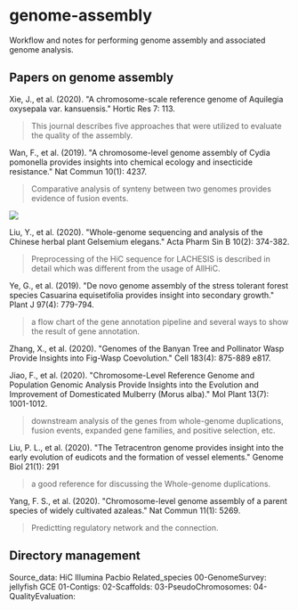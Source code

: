 # genome-assembly
Workflow and notes for performing genome assembly and associated genome analysis.

## Papers on genome assembly
Xie, J., et al. (2020). "A chromosome-scale reference genome of Aquilegia oxysepala var. kansuensis." Hortic Res 7: 113.
> This journal describes five approaches that were utilized to evaluate the quality of the assembly.

Wan, F., et al. (2019). "A chromosome-level genome assembly of Cydia pomonella provides insights into chemical ecology and insecticide resistance." Nat Commun 10(1): 4237.
> Comparative analysis of synteny between two genomes provides evidence of fusion events. 

![](https://user-images.githubusercontent.com/82864917/123764120-12458600-d8f7-11eb-9bb9-47d6b4f98d80.png)

Liu, Y., et al. (2020). "Whole-genome sequencing and analysis of the Chinese herbal plant Gelsemium elegans." Acta Pharm Sin B 10(2): 374-382.
> Preprocessing of the HiC sequence for LACHESIS is described in detail which was different from the usage of AllHiC.

Ye, G., et al. (2019). "De novo genome assembly of the stress tolerant forest species Casuarina equisetifolia provides insight into secondary growth." Plant J 97(4): 779-794.
> a flow chart of the gene annotation pipeline and several ways to show the result of gene annotation.

Zhang, X., et al. (2020). "Genomes of the Banyan Tree and Pollinator Wasp Provide Insights into Fig-Wasp Coevolution." Cell 183(4): 875-889 e817.

Jiao, F., et al. (2020). "Chromosome-Level Reference Genome and Population Genomic Analysis Provide Insights into the Evolution and Improvement of Domesticated Mulberry (Morus alba)." Mol Plant 13(7): 1001-1012.
> downstream analysis of the genes from whole-genome duplications, fusion events, expanded gene families, and positive selection, etc.

Liu, P. L., et al. (2020). "The Tetracentron genome provides insight into the early evolution of eudicots and the formation of vessel elements." Genome Biol 21(1): 291
> a good reference for discussing the Whole-genome duplications.

Yang, F. S., et al. (2020). "Chromosome-level genome assembly of a parent species of widely cultivated azaleas." Nat Commun 11(1): 5269.
> Predictting regulatory network and the connection.

## Directory management
Source_data: HiC  Illumina  Pacbio  Related_species
00-GenomeSurvey: jellyfish  GCE
01-Contigs: 
02-Scaffolds: 
03-PseudoChromosomes: 
04-QualityEvaluation: 
